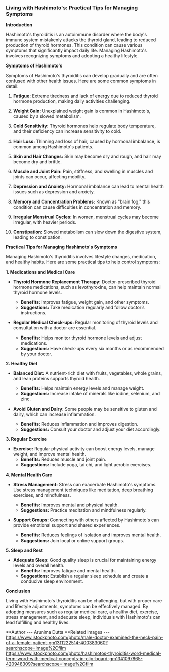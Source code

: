### Living with Hashimoto's: Practical Tips for Managing Symptoms

**Introduction**

Hashimoto's thyroiditis is an autoimmune disorder where the body's immune system mistakenly attacks the thyroid gland, leading to reduced production of thyroid hormones. This condition can cause various symptoms that significantly impact daily life. Managing Hashimoto's involves recognizing symptoms and adopting a healthy lifestyle.

**Symptoms of Hashimoto's**

Symptoms of Hashimoto's thyroiditis can develop gradually and are often confused with other health issues. Here are some common symptoms in detail:

1. **Fatigue:** Extreme tiredness and lack of energy due to reduced thyroid hormone production, making daily activities challenging.

2. **Weight Gain:** Unexplained weight gain is common in Hashimoto's, caused by a slowed metabolism.

3. **Cold Sensitivity:** Thyroid hormones help regulate body temperature, and their deficiency can increase sensitivity to cold.

4. **Hair Loss:** Thinning and loss of hair, caused by hormonal imbalance, is common among Hashimoto's patients.

5. **Skin and Hair Changes:** Skin may become dry and rough, and hair may become dry and brittle.

6. **Muscle and Joint Pain:** Pain, stiffness, and swelling in muscles and joints can occur, affecting mobility.

7. **Depression and Anxiety:** Hormonal imbalance can lead to mental health issues such as depression and anxiety.

8. **Memory and Concentration Problems:** Known as "brain fog," this condition can cause difficulties in concentration and memory.

9. **Irregular Menstrual Cycles:** In women, menstrual cycles may become irregular, with heavier periods.

10. **Constipation:** Slowed metabolism can slow down the digestive system, leading to constipation.

**Practical Tips for Managing Hashimoto's Symptoms**

Managing Hashimoto's thyroiditis involves lifestyle changes, medication, and healthy habits. Here are some practical tips to help control symptoms:

**1. Medications and Medical Care**

- **Thyroid Hormone Replacement Therapy:** Doctor-prescribed thyroid hormone medications, such as levothyroxine, can help maintain normal thyroid hormone levels.
  - **Benefits:** Improves fatigue, weight gain, and other symptoms.
  - **Suggestions:** Take medication regularly and follow doctor’s instructions.

- **Regular Medical Check-ups:** Regular monitoring of thyroid levels and consultation with a doctor are essential.
  - **Benefits:** Helps monitor thyroid hormone levels and adjust medications.
  - **Suggestions:** Have check-ups every six months or as recommended by your doctor.

**2. Healthy Diet**

- **Balanced Diet:** A nutrient-rich diet with fruits, vegetables, whole grains, and lean proteins supports thyroid health.
  - **Benefits:** Helps maintain energy levels and manage weight.
  - **Suggestions:** Increase intake of minerals like iodine, selenium, and zinc.

- **Avoid Gluten and Dairy:** Some people may be sensitive to gluten and dairy, which can increase inflammation.
  - **Benefits:** Reduces inflammation and improves digestion.
  - **Suggestions:** Consult your doctor and adjust your diet accordingly.

**3. Regular Exercise**

- **Exercise:** Regular physical activity can boost energy levels, manage weight, and improve mental health.
  - **Benefits:** Reduces muscle and joint pain.
  - **Suggestions:** Include yoga, tai chi, and light aerobic exercises.

**4. Mental Health Care**

- **Stress Management:** Stress can exacerbate Hashimoto's symptoms. Use stress management techniques like meditation, deep breathing exercises, and mindfulness.
  - **Benefits:** Improves mental and physical health.
  - **Suggestions:** Practice meditation and mindfulness regularly.

- **Support Groups:** Connecting with others affected by Hashimoto's can provide emotional support and shared experiences.
  - **Benefits:** Reduces feelings of isolation and improves mental health.
  - **Suggestions:** Join local or online support groups.

**5. Sleep and Rest**

- **Adequate Sleep:** Good quality sleep is crucial for maintaining energy levels and overall health.
  - **Benefits:** Improves fatigue and mental health.
  - **Suggestions:** Establish a regular sleep schedule and create a conducive sleep environment.

**Conclusion**

Living with Hashimoto's thyroiditis can be challenging, but with proper care and lifestyle adjustments, symptoms can be effectively managed. By adopting measures such as regular medical care, a healthy diet, exercise, stress management, and adequate sleep, individuals with Hashimoto's can lead fulfilling and healthy lives.

**Author --- Arunima Dutta
**Related images ---
https://www.istockphoto.com/photo/male-doctor-examined-the-neck-pain-of-a-female-patient-gm1311222514-400383060?searchscope=image%2Cfilm
https://www.istockphoto.com/photo/hashimotos-thyroiditis-word-medical-term-word-with-medical-concepts-in-clip-board-gm1341097865-420948309?searchscope=image%2Cfilm
